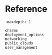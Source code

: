 # Reference

```{toctree}
:maxdepth: 1

charms
deployment_options
networking
public_clouds
user_management
```
